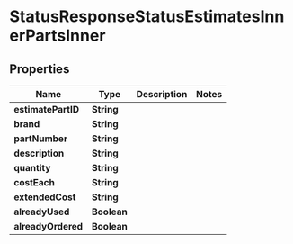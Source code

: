 

# StatusResponseStatusEstimatesInnerPartsInner


## Properties

| Name | Type | Description | Notes |
|------------ | ------------- | ------------- | -------------|
|**estimatePartID** | **String** |  |  |
|**brand** | **String** |  |  |
|**partNumber** | **String** |  |  |
|**description** | **String** |  |  |
|**quantity** | **String** |  |  |
|**costEach** | **String** |  |  |
|**extendedCost** | **String** |  |  |
|**alreadyUsed** | **Boolean** |  |  |
|**alreadyOrdered** | **Boolean** |  |  |



